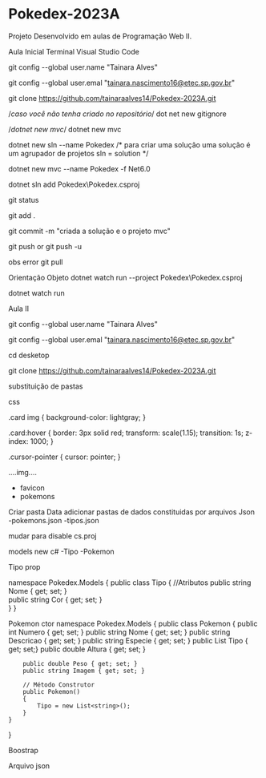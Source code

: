 # Pokedex-2023A
Projeto Desenvolvido em aulas de Programação Web II.


Aula Inicial
Terminal Visual Studio Code

git config --global user.name  "Tainara Alves" 

git config --global user.emal "tainara.nascimento16@etec.sp.gov.br"

git clone https://github.com/tainaraalves14/Pokedex-2023A.git

/*caso você não tenha criado no repositório*/
dot net new gitignore 

/*dotnet new mvc*/
dotnet new mvc 

dotnet new sln --name Pokedex
/*
para criar uma solução 
uma solução é um agrupador de projetos 
sln = solution
*/

dotnet new mvc --name Pokedex -f Net6.0 

dotnet sln add Pokedex\Pokedex.csproj

git status 

git add .

git commit -m "criada a solução e o projeto mvc"

git push 
or 
git push -u 

obs error
git pull 

Orientação Objeto 
dotnet  watch run --project Pokedex\Pokedex.csproj   

dotnet watch run 


Aula II 

git config --global user.name  "Tainara Alves" 

git config --global user.emal "tainara.nascimento16@etec.sp.gov.br"

cd desketop 

git clone https://github.com/tainaraalves14/Pokedex-2023A.git


substituição de pastas

css

.card img {
    background-color: lightgray;
}

.card:hover {
    border: 3px solid red;
    transform: scale(1.15);
    transition: 1s;
    z-index: 1000;
}

.cursor-pointer {
    cursor: pointer;
}

....img.... 
- favicon 
- pokemons


Criar pasta Data 
adicionar pastas de dados constituidas por arquivos Json  
-pokemons.json
-tipos.json 

mudar para 
<Nullable>disable</Nullable>
cs.proj

models 
new c# 
-Tipo 
-Pokemon 


Tipo 
prop

namespace Pokedex.Models
{
    public class Tipo
    {
      //Atributos 
      public string Nome { get; set; }  
      public string Cor { get; set; }  
    }
}


Pokemon 
ctor
namespace Pokedex.Models
{
    public class Pokemon
    {
        public int Numero { get; set; }
        public string Nome { get; set; }
        public string Descricao { get; set; }
        public string Especie { get; set; }
        public List<string> Tipo { get; set;}
        public double Altura { get; set; }

        public double Peso { get; set; }
        public string Imagem { get; set; }

        // Método Construtor
        public Pokemon()
        {
            Tipo = new List<string>();   
        }
    }
}

Boostrap 


Arquivo json 














